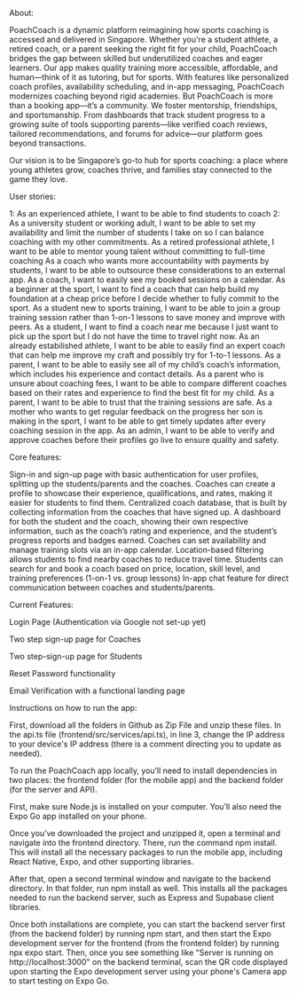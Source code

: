About:

PoachCoach is a dynamic platform reimagining how sports coaching is accessed and delivered in Singapore. Whether you're a student athlete, a retired coach, or a parent seeking the right fit for your child, PoachCoach bridges the gap between skilled but underutilized coaches and eager learners. Our app makes quality training more accessible, affordable, and human—think of it as tutoring, but for sports. With features like personalized coach profiles, availability scheduling, and in-app messaging, PoachCoach modernizes coaching beyond rigid academies.
But PoachCoach is more than a booking app—it’s a community. We foster mentorship, friendships, and sportsmanship. From dashboards that track student progress to a growing suite of tools supporting parents—like verified coach reviews, tailored recommendations, and forums for advice—our platform goes beyond transactions.

Our vision is to be Singapore’s go-to hub for sports coaching: a place where young athletes grow, coaches thrive, and families stay connected to the game they love.


User stories:

1: As an experienced athlete, I want to be able to find students to coach
2: As a university student or working adult, I want to be able to set my availability and limit the number of students I take on so I can balance coaching with my other commitments.
As a retired professional athlete, I want to be able to mentor young talent without committing to full-time coaching
As a coach who wants more accountability with payments by students, I want to be able to outsource these considerations to an external app.
As a coach, I want to easily see my booked sessions on a calendar.
As a beginner at the sport, I want to find a coach that can help build my foundation at a cheap price before I decide whether to fully commit to the sport.
As a student new to sports training, I want to be able to join a group training session rather than 1-on-1 lessons to save money and improve with peers.
As a student, I want to find a coach near me because I just want to pick up the sport but I do not have the time to travel right now.
As an already estabilished athlete, I want to be able to easily find an expert coach that can help me improve my craft and possibly try for 1-to-1 lessons.
As a parent, I want to be able to easily see all of my child’s coach’s information, which includes his experience and contact details.
As a parent who is unsure about coaching fees, I want to be able to compare different coaches based on their rates and experience to find the best fit for my child.
As a parent, I want to be able to trust that the training sessions are safe.
As a mother who wants to get regular feedback on the progress her son is making in the sport, I want to be able to get timely updates after every coaching session in the app.
As an admin, I want to be able to verify and approve coaches before their profiles go live to ensure quality and safety.


Core features:

Sign-in and sign-up page with basic authentication for user profiles, splitting up the students/parents and the coaches.
Coaches can create a profile to showcase their experience, qualifications, and rates, making it easier for students to find them.
Centralized coach database, that is built by collecting information from the coaches that have signed up.
A dashboard for both the student and the coach, showing their own respective information, such as the coach’s rating and experience, and the student’s progress reports and badges earned.
Coaches can set availability and manage training slots via an in-app calendar.
Location-based filtering allows students to find nearby coaches to reduce travel time. 
Students can search for and book a coach based on price, location, skill level, and training preferences (1-on-1 vs. group lessons)
In-app chat feature for direct communication between coaches and students/parents.


Current Features:

Login Page (Authentication via Google not set-up yet)

Two step sign-up page for Coaches

Two step-sign-up page for Students

Reset Password functionality

Email Verification with a functional landing page



Instructions on how to run the app:

First, download all the folders in Github as Zip File and unzip these files. In the api.ts file (frontend/src/services/api.ts), in line 3, change the IP address to your device's IP address (there is a comment directing you to update as needed).

To run the PoachCoach app locally, you’ll need to install dependencies in two places: the frontend folder (for the mobile app) and the backend folder (for the server and API).

First, make sure Node.js is installed on your computer. You’ll also need the Expo Go app installed on your phone.

Once you’ve downloaded the project and unzipped it, open a terminal and navigate into the frontend directory. There, run the command npm install. This will install all the necessary packages to run the mobile app, including React Native, Expo, and other supporting libraries.

After that, open a second terminal window and navigate to the backend directory. In that folder, run npm install as well. This installs all the packages needed to run the backend server, such as Express and Supabase client libraries.

Once both installations are complete, you can start the backend server first (from the backend folder) by running npm start, and then start the Expo development server for the frontend (from the frontend folder) by running npx expo start. Then, once you see something like "Server is running on http://localhost:3000" on the backend terminal, scan the QR code displayed upon starting the Expo development server using your phone's Camera app to start testing on Expo Go.



